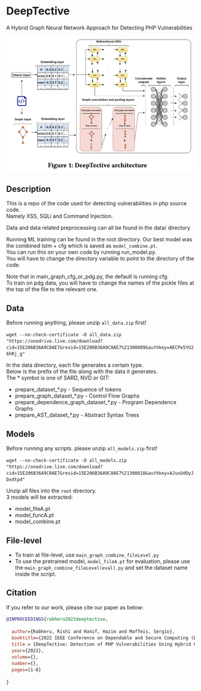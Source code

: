 # DeepTective
A Hybrid Graph Neural Network Approach for Detecting PHP Vulnerabilities

![DeepTective architecture](deeptective.png)

## Description

This is a repo of the code used for detecting vulnerabilities in php source code.  
Namely XSS, SQLi and Command Injection.  

Data and data related preprocessing can all be found in the data/ directory  

Running ML training can be found in the root directory. Our best model was the combined lstm + cfg which is saved as `model_combine.pt`.  
You can run this on your own code by running run_model.py.  
You will have to change the directory variable to point to the directory of the code.  

Note that in main_graph_cfg_or_pdg.py, the default is running cfg.  
To train on pdg data, you will have to change the names of the pickle files at the top of the file to the relevant one.  

## Data

Before running anything, please unzip `all_data.zip` first!  
  
`wget --no-check-certificate -O all_data.zip "https://onedrive.live.com/download?cid=15E206B36A9C8AE7&resid=15E206B36A9C8AE7%21300809&authkey=AECPe5YU26hRj_g"`  

In the data directory, each file generates a certain type.  
Below is the prefix of the file along with the data it generates.  
The * symbol is one of SARD, NVD or GIT:  

 * prepare_dataset_*.py - Sequence of tokens
 * prepare_graph_dataset_*.py - Control Flow Graphs
 * prepare_dependence_graph_dataset_*.py - Program Dependence Graphs
 * prepare_AST_dataset_*.py - Abstract Syntax Trees


## Models

Before running any scripts. please unzip `all_models.zip` first!  
  
`wget --no-check-certificate -O all_models.zip "https://onedrive.live.com/download?cid=15E206B36A9C8AE7&resid=15E206B36A9C8AE7%21300810&authkey=AJuxUdOyJDxdtp4"`  
  
Unzip all files into the `root` directory.  
3 models will be extracted:  

* model_fileA.pt  
* model_funcA.pt  
* model_combine.pt  
  

## File-level

* To train at file-level, use `main_graph_combine_fileLevel.py`
* To use the pretrained model, `model_fileA.pt` for evaluation, please use the `main_graph_combine_fileLevel(eval).py` and set the dataset name inside the script.


## Citation

If you refer to our work, please cite our paper as below:  

```bibtex
@INPROCEEDINGS{rabheru2021deeptective,

  author={Rabheru, Rishi and Hanif, Hazim and Maffeis, Sergio},
  booktitle={2022 IEEE Conference on Dependable and Secure Computing (DSC)}, 
  title = {DeepTective: Detection of PHP Vulnerabilities Using Hybrid Graph Neural Networks},
  year={2022},
  volume={},
  number={},
  pages={1-8}
  
}
```
